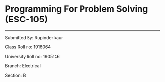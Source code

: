 # Programming For Problem Solving (ESC-105)
------
Submitted By: Rupinder kaur

Class Roll no: 1916064

University Roll no: 1905146

Branch: Electrical

Section: B

